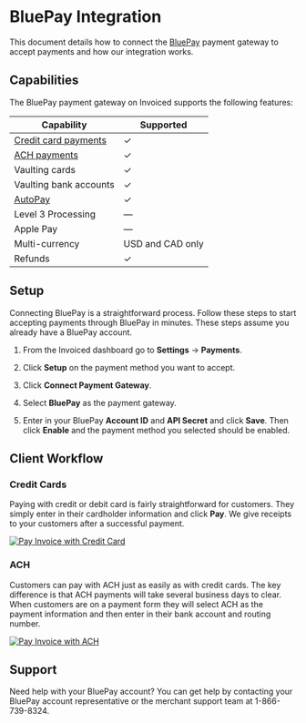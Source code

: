 # BluePay Integration

This document details how to connect the [BluePay](https://bluepay.com) payment gateway to accept payments and how our integration works.

## Capabilities

The BluePay payment gateway on Invoiced supports the following features:

Capability | Supported
-----------|------------
[Credit card payments](/resources/docs/payments/card) | &#10003;
[ACH payments](/resources/docs/payments/ach) | &#10003;
Vaulting cards | &#10003;
Vaulting bank accounts | &#10003;
[AutoPay](/resources/docs/payments/autopay) | &#10003;
Level 3 Processing | &mdash;
Apple Pay | &mdash;
Multi-currency | USD and CAD only
Refunds | &#10003;

## Setup

Connecting BluePay is a straightforward process. Follow these steps to start accepting payments through BluePay in minutes. These steps assume you already have a BluePay account.

1. From the Invoiced dashboard go to **Settings** &rarr; **Payments**.

2. Click **Setup** on the payment method you want to accept.

3. Click **Connect Payment Gateway**.

4. Select **BluePay** as the payment gateway.

5. Enter in your BluePay **Account ID** and **API Secret** and click **Save**. Then click **Enable** and the payment method you selected should be enabled.

## Client Workflow

### Credit Cards

Paying with credit or debit card is fairly straightforward for customers. They simply enter in their cardholder information and click **Pay**. We give receipts to your customers after a successful payment.

[![Pay Invoice with Credit Card](/docs/img/pay-invoice-credit-card.png)](/docs/img/pay-invoice-credit-card.png)

### ACH

Customers can pay with ACH just as easily as with credit cards. The key difference is that ACH payments will take several business days to clear. When customers are on a payment form they will select ACH as the payment information and then enter in their bank account and routing number.

[![Pay Invoice with ACH](/docs/img/pay-invoice-ach.png)](/docs/img/pay-invoice-ach.png)

## Support

Need help with your BluePay account? You can get help by contacting your BluePay account representative or the merchant support team at 1-866-739-8324.